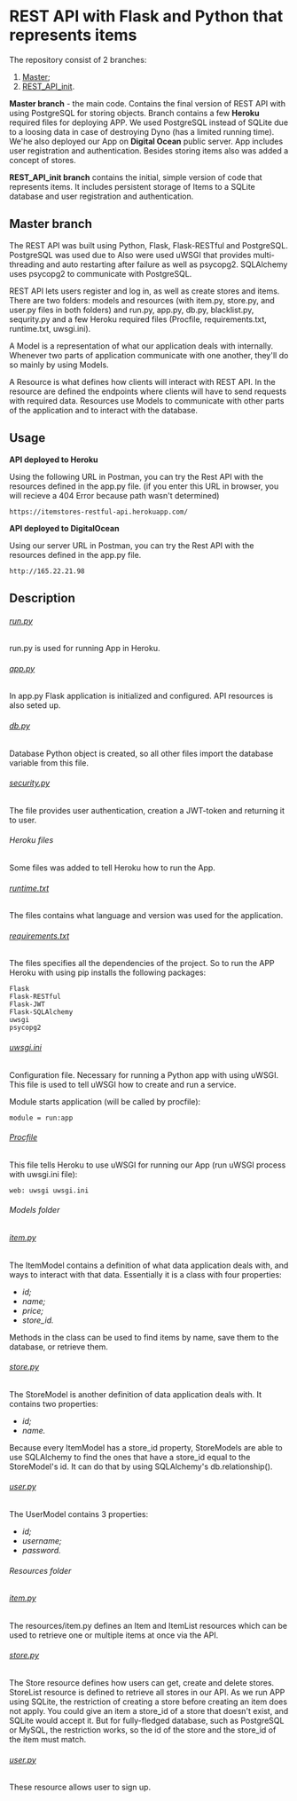 # REST API with Flask and Python that represents items

The repository consist of 2 branches:
1) [Master](https://github.com/brechka/REST_API);
2) [REST_API_init](https://github.com/brechka/REST_API/tree/REST_API_init).

**Master branch** - the main code. Contains the final version of REST API with using PostgreSQL for storing objects. 
Branch contains a few **Heroku** required files for deploying APP. We used PostgreSQL instead of SQLite due to a loosing data 
in case of destroying Dyno (has a limited running time). We'he also deployed our App on **Digital Ocean** public server.
App includes user registration and authentication. Besides storing items also was added a concept of stores.

**REST_API_init branch** contains the initial, simple version of code that represents items. It includes persistent 
storage of Items to a SQLite database and user registration and authentication. 


## Master branch

The REST API was built using Python, Flask, Flask-RESTful and PostgreSQL. PostgreSQL was used due to Also were used uWSGI 
that provides multi-threading and auto restarting after failure as well as psycopg2. SQLAlchemy uses psycopg2 to 
communicate with PostgreSQL.

REST API lets users register and log in, as well as create stores and items. There are two folders: models 
and resources (with item.py, store.py, and user.py files in both folders) and run.py, app.py, db.py, 
blacklist.py, sequrity.py and a few Heroku required files (Procfile, requirements.txt, runtime.txt, uwsgi.ini).

A Model is a representation of what our application deals with internally. Whenever two parts of application 
communicate with one another, they'll do so mainly by using Models.

A Resource is what defines how clients will interact with REST API. In the resource are defined the endpoints 
where clients will have to send requests with required data. Resources use Models to communicate with other parts 
of the application and to interact with the database.


## Usage

**API deployed to Heroku**

Using the following URL in Postman, you can try the Rest API with the resources defined in the app.py file.
(if you enter this URL in browser, you will recieve a 404 Error because path wasn't determined)

```
https://itemstores-restful-api.herokuapp.com/
```

**API deployed to DigitalOcean**

Using our server URL in Postman, you can try the Rest API with the resources defined in the app.py file.

```
http://165.22.21.98
```


## Description

###### [run.py](https://github.com/brechka/REST_API/blob/master/run.py)

run.py is used for running App in Heroku.

###### [app.py](https://github.com/brechka/REST_API/blob/master/app.py)

In app.py Flask application is initialized and configured. API resources is also seted up.

###### [db.py](https://github.com/brechka/REST_API/blob/master/db.py)

Database Python object is created, so all other files import the database variable from this file.

###### [security.py](https://github.com/brechka/REST_API/blob/master/sequrity.py)

The file provides user authentication, creation a JWT-token and returning it to user.


###### Heroku files

Some files was added to tell Heroku how to run the App.

###### [runtime.txt](https://github.com/brechka/REST_API/blob/master/runtime.txt)

The files contains what language and version was used for the application.

###### [requirements.txt](https://github.com/brechka/REST_API/blob/master/requirements.txt)

The files specifies all the dependencies of the project. So to run the APP Heroku with using pip installs the 
following packages:

```
Flask
Flask-RESTful
Flask-JWT
Flask-SQLAlchemy
uwsgi
psycopg2
```

###### [uwsgi.ini](https://github.com/brechka/REST_API/blob/master/uwsgi.ini)

Configuration file. Necessary for running a Python app with using uWSGI. This file is used to tell uWSGI how to 
create and run a service.

Module starts application (will be called by procfile):

```
module = run:app
```

###### [Procfile](https://github.com/brechka/REST_API/blob/master/Procfile)

This file tells Heroku to use uWSGI for running our App (run uWSGI process with uwsgi.ini file):

```
web: uwsgi uwsgi.ini
```


###### Models folder

###### [item.py](https://github.com/brechka/REST_API/blob/master/models/item.py)

The ItemModel contains a definition of what data application deals with, and ways to interact with that data. 
Essentially it is a class with four properties:

- *id;*
- *name;*
- *price;*
- *store_id.*

Methods in the class can be used to find items by name, save them to the database, or retrieve them. 

###### [store.py](https://github.com/brechka/REST_API/blob/master/models/store.py)

The StoreModel is another definition of data application deals with. It contains two properties:

- *id;*
- *name.*

Because every ItemModel has a store_id property, StoreModels are able to use SQLAlchemy to find the ones 
that have a store_id equal to the StoreModel's id. It can do that by using SQLAlchemy's db.relationship().

###### [user.py](https://github.com/brechka/REST_API/blob/master/models/user.py)

The UserModel contains 3 properties:

- *id;*
- *username;*
- *password.*


###### Resources folder

###### [item.py](https://github.com/brechka/REST_API/blob/master/resources/item.py)

The resources/item.py defines an Item and ItemList resources which can be used to retrieve one or multiple items 
at once via the API.

###### [store.py](https://github.com/brechka/REST_API/blob/master/resources/store.py)

The Store resource defines how users can get, create and delete stores. StoreList resource is defined to retrieve 
all stores in our API.
As we run APP using SQLite, the restriction of creating a store before creating an item does not apply. You could 
give an item a store_id of a store that doesn't exist, and SQLite would accept it. But for fully-fledged database, 
such as PostgreSQL or MySQL, the restriction works, so the id of the store and the store_id of the item must match.

###### [user.py](https://github.com/brechka/REST_API/blob/master/resources/user.py)

These resource allows user to sign up.




